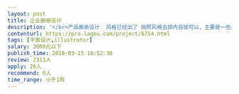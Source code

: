 ```yaml
---                
layout: post       
title: 企业画册设计           
description: '</br>产品画册设计  风格已经出了 按照风格去排内容就可以，主要是一些产品的图片和功能点的排版 不是很复杂 30p左右</br>'     
contenturl: https://pro.lagou.com/project/6754.html      
tags: [平面设计,illustrator]            
salary: 3000元以下          
publish_time: 2018-03-15 18:52:38         
review: 2311人                   
apply: 26人                   
recommend: 0人                   
time_range: 小于1周              
---                 
```

